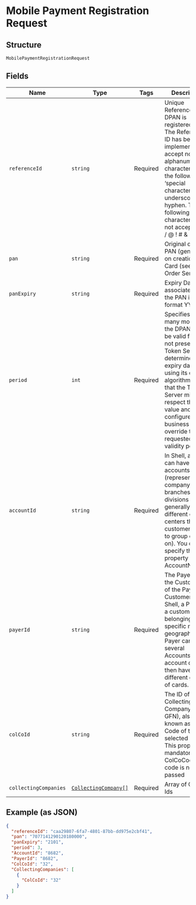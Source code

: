 
# Mobile Payment Registration Request

## Structure

`MobilePaymentRegistrationRequest`

## Fields

| Name | Type | Tags | Description | Getter | Setter |
|  --- | --- | --- | --- | --- | --- |
| `referenceId` | `string` | Required | Unique Reference ID the DPAN is registered to. The Reference ID has been implemented to accept normal alphanumeric characters plus the following ‘special characters’&colon;  dot, underscore and hyphen. The following characters are not acceptable&colon; , / @ !  &num; & * () | getReferenceId(): string | setReferenceId(string referenceId): void |
| `pan` | `string` | Required | Original card PAN (generated on creation of Card (see Card Order Service)) | getPan(): string | setPan(string pan): void |
| `panExpiry` | `string` | Required | Expiry Date associated with the PAN in format YYMM. | getPanExpiry(): string | setPanExpiry(string panExpiry): void |
| `period` | `int` | Required | Specifies how many months the DPAN should be valid for. If not present, the Token Server determines the expiry date using its default algorithm. Note that the Token Server might not respect this value and use configured business rules to override the requested validity period | getPeriod(): int | setPeriod(int period): void |
| `accountId` | `string` | Required | In Shell, a Payer can have several accounts (representing company branches, divisions or generally different cost-centers that a customer wants to group cards on). You can specify this property or the AccountNumber. | getAccountId(): string | setAccountId(string accountId): void |
| `payerId` | `string` | Required | The Payer Id, or the Customer Id of the Payment Customer. In Shell, a Payer is a customer belonging to a specific market geography. A Payer can have several Accounts; each account can then have different groups of cards. | getPayerId(): string | setPayerId(string payerId): void |
| `colCoId` | `string` | Required | The ID of the Collecting Company (in GFN), also known as Shell Code of the selected payer. This property is mandatory if the ColCoCode code is not passed | getColCoId(): string | setColCoId(string colCoId): void |
| `collectingCompanies` | [`CollectingCompany[]`](../../doc/models/collecting-company.md) | Required | Array of Colco Ids | getCollectingCompanies(): array | setCollectingCompanies(array collectingCompanies): void |

## Example (as JSON)

```json
{
  "referenceId": "caa29807-6fa7-4801-87bb-dd975e2cbf41",
  "pan": "7077141290120180000",
  "panExpiry": "2101",
  "period": 3,
  "AccountId": "8682",
  "PayerId": "8682",
  "ColCoId": "32",
  "CollectingCompanies": [
    {
      "ColCoId": "32"
    }
  ]
}
```

